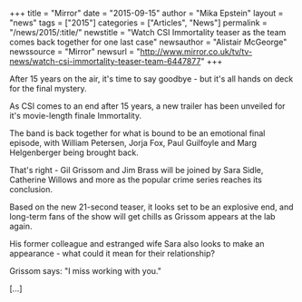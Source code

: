 +++
title = "Mirror"
date = "2015-09-15"
author = "Mika Epstein"
layout = "news"
tags = ["2015"]
categories = ["Articles", "News"]
permalink = "/news/2015/:title/"
newstitle = "Watch CSI Immortality teaser as the team comes back together for one last case"
newsauthor = "Alistair McGeorge"
newssource = "Mirror"
newsurl = "http://www.mirror.co.uk/tv/tv-news/watch-csi-immortality-teaser-team-6447877"
+++

After 15 years on the air, it's time to say goodbye - but it's all hands on deck for the final mystery.

As CSI comes to an end after 15 years, a new trailer has been unveiled for it's movie-length finale Immortality.

The band is back together for what is bound to be an emotional final episode, with William Petersen, Jorja Fox, Paul Guilfoyle and Marg Helgenberger being brought back.

That's right - Gil Grissom and Jim Brass will be joined by Sara Sidle, Catherine Willows and more as the popular crime series reaches its conclusion.

Based on the new 21-second teaser, it looks set to be an explosive end, and long-term fans of the show will get chills as Grissom appears at the lab again.

His former colleague and estranged wife Sara also looks to make an appearance - what could it mean for their relationship?

Grissom says: "I miss working with you."

[...]  

